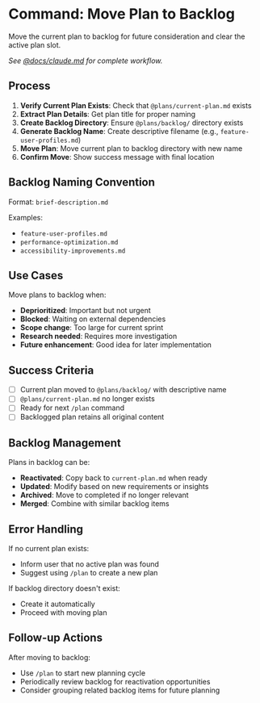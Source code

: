# Command: Move Plan to Backlog

Move the current plan to backlog for future consideration and clear the active plan slot.

_See [@docs/claude.md](../docs/claude.md) for complete workflow._

## Process

1. **Verify Current Plan Exists**: Check that `@plans/current-plan.md` exists
2. **Extract Plan Details**: Get plan title for proper naming
3. **Create Backlog Directory**: Ensure `@plans/backlog/` directory exists
4. **Generate Backlog Name**: Create descriptive filename (e.g., `feature-user-profiles.md`)
5. **Move Plan**: Move current plan to backlog directory with new name
6. **Confirm Move**: Show success message with final location

## Backlog Naming Convention

Format: `brief-description.md`

Examples:

- `feature-user-profiles.md`
- `performance-optimization.md`
- `accessibility-improvements.md`

## Use Cases

Move plans to backlog when:

- **Deprioritized**: Important but not urgent
- **Blocked**: Waiting on external dependencies
- **Scope change**: Too large for current sprint
- **Research needed**: Requires more investigation
- **Future enhancement**: Good idea for later implementation

## Success Criteria

- [ ] Current plan moved to `@plans/backlog/` with descriptive name
- [ ] `@plans/current-plan.md` no longer exists
- [ ] Ready for next `/plan` command
- [ ] Backlogged plan retains all original content

## Backlog Management

Plans in backlog can be:

- **Reactivated**: Copy back to `current-plan.md` when ready
- **Updated**: Modify based on new requirements or insights
- **Archived**: Move to completed if no longer relevant
- **Merged**: Combine with similar backlog items

## Error Handling

If no current plan exists:

- Inform user that no active plan was found
- Suggest using `/plan` to create a new plan

If backlog directory doesn't exist:

- Create it automatically
- Proceed with moving plan

## Follow-up Actions

After moving to backlog:

- Use `/plan` to start new planning cycle
- Periodically review backlog for reactivation opportunities
- Consider grouping related backlog items for future planning
